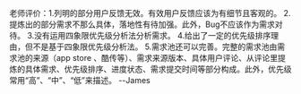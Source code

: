 老师评价：1.列明的部分用户反馈无效。有效用户反馈应该为有细节且客观的。
2.提炼出的部分需求不那么具体，落地性有待加强。此外，Bug不应该作为需求对待。
3.没有运用四象限优先级分析法分析需求。
4.给出了一定的优先级排序理由，但不是基于四象限优先级分析法。
5.需求池还可以完善。完整的需求池由需求池的来源（app store 、酷传等）、需求来源版本、具体用户评论、从评论里提炼的具体需求、优先级排序、进度状态、需求提交时间等部分构成。此外，优先级常用“高”、“中”、“低”来描述。
--James
